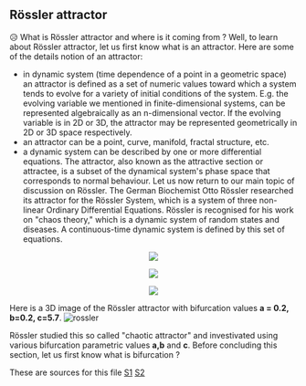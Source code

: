 
## Rössler attractor
:disappointed_relieved: What is Rössler attractor and where is it coming from ?
Well, to learn about Rössler attractor, let us first know what is an attractor.
Here are some of the details notion of an attractor:
- in dynamic system (time dependence of a point in a geometric space) an attractor is defined as a set of numeric values toward which a system tends to evolve for a variety of initial conditions of the system. E.g. the evolving variable we mentioned in finite-dimensional systems, can be represented algebraically as an n-dimensional vector. If the evolving variable is in 2D or 3D, the attractor may be represented geometrically in 2D or 3D space respectively.
- an attractor can be a point, curve, manifold, fractal structure, etc.
- a dynamic system can be described by one or more differential equations. The attractor, also known as the attractive section or attractee, is a subset of the dynamical system's phase space that corresponds to normal behaviour.
Let us now return to our main topic of discussion on Rössler. The German Biochemist Otto Rössler researched its attractor for the Rössler System, which is a system of three non-linear Ordinary Differential Equations. Rössler is recognised for his work on "chaos theory," which is a dynamic system of random states and diseases. A continuous-time dynamic system is defined by this set of equations.

<p align="center">
<img src="https://user-images.githubusercontent.com/39788520/118755564-b662f880-b886-11eb-9d9a-58889b82c9ff.gif">
</p>

<p align="center">
<img src="https://user-images.githubusercontent.com/39788520/118755641-e01c1f80-b886-11eb-94a0-ce47887b3224.gif">
</p>

<p align="center">
<img src="https://user-images.githubusercontent.com/39788520/118755732-08a41980-b887-11eb-8e83-1d81373ab577.gif">
</p>

Here is a 3D image of the Rössler attractor with bifurcation values **a = 0.2, b=0.2, c=5.7**.
![rossler](https://user-images.githubusercontent.com/39788520/118700060-dca97980-b82f-11eb-9ce1-e26930c387bd.png)

Rössler studied this so called "chaotic attractor" and investivated using various bifurcation parametric values **a,b** and **c**. Before concluding this section, let us first know what is bifurcation ?

These are sources for this file [S1](https://en.wikipedia.org/wiki/R%C3%B6ssler_attractor) [S2](http://www.scholarpedia.org/article/Rossler_attractor)
